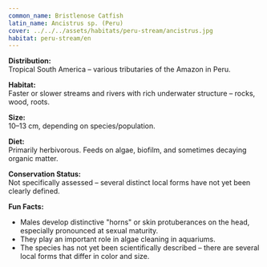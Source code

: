 ```yaml
---
common_name: Bristlenose Catfish
latin_name: Ancistrus sp. (Peru)
cover: ../../../assets/habitats/peru-stream/ancistrus.jpg
habitat: peru-stream/en
---
```

**Distribution:**  
Tropical South America – various tributaries of the Amazon in Peru.

**Habitat:**  
Faster or slower streams and rivers with rich underwater structure – rocks, wood, roots.

**Size:**  
10–13 cm, depending on species/population.

**Diet:**  
Primarily herbivorous. Feeds on algae, biofilm, and sometimes decaying organic matter.

**Conservation Status:**  
Not specifically assessed – several distinct local forms have not yet been clearly defined.

**Fun Facts:**
- Males develop distinctive "horns" or skin protuberances on the head, especially pronounced at sexual maturity.
- They play an important role in algae cleaning in aquariums.
- The species has not yet been scientifically described – there are several local forms that differ in color and size.
